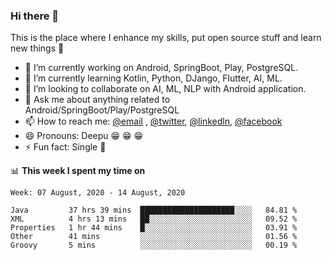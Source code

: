 ### Hi there 👋
This is the place where I enhance my skills, put open source stuff and learn new things :rofl:

- 🔭 I’m currently working on Android, SpringBoot, Play, PostgreSQL. 
- 🌱 I’m currently learning Kotlin, Python, DJango, Flutter, AI, ML.
- 👯 I’m looking to collaborate on AI, ML, NLP with Android application.
- 💬 Ask me about anything related to Android/SpringBoot/Play/PostgreSQL
- 📫 How to reach me: [@email](deepakgupta7403@gmail.com) , [@twitter](https://twitter.com/deepakgupta7403), [@linkedln](https://in.linkedin.com/in/deepak-gupta-23b3b1113), [@facebook](https://facebook.com/deepakgupta7403)
- 😄 Pronouns: Deepu :grin: :grin: :grin:
- ⚡ Fun fact: Single :grimacing:

📊 **This week I spent my time on**

<!--START_SECTION:waka-->
```text
Week: 07 August, 2020 - 14 August, 2020

Java         37 hrs 39 mins  █████████████████████░░░░   84.81 % 
XML          4 hrs 13 mins   ██░░░░░░░░░░░░░░░░░░░░░░░   09.52 % 
Properties   1 hr 44 mins    █░░░░░░░░░░░░░░░░░░░░░░░░   03.91 % 
Other        41 mins         ░░░░░░░░░░░░░░░░░░░░░░░░░   01.56 % 
Groovy       5 mins          ░░░░░░░░░░░░░░░░░░░░░░░░░   00.19 %
```
<!--END_SECTION:waka-->

